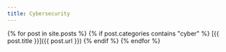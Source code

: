 ```yaml
---
title: Cybersecurity
---
```


{% for post in site.posts %}
{% if post.categories contains "cyber" %}
[{{ post.title }}]({{ post.url }})
{% endif %}
{% endfor %}